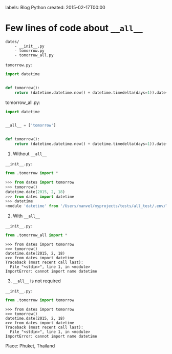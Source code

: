 labels: Blog
        Python
created: 2015-02-17T00:00

# Few lines of code about ```__all__```

```text
dates/
    - __init__.py
    - tomorrow.py
    - tomorrow_all.py
```

```tomorrow.py```:
```python
import datetime


def tomorrow():
    return (datetime.datetime.now() + datetime.timedelta(days=1)).date()
```

tomorrow_all.py:
```python
import datetime


__all__ = ['tomorrow']


def tomorrow():
    return (datetime.datetime.now() + datetime.timedelta(days=1)).date()
```

1. Without ```__all__```

```__init__.py```:
```python
from .tomorrow import *
```

```python
>>> from dates import tomorrow
>>> tomorrow()
datetime.date(2015, 2, 18)
>>> from dates import datetime
>>> datetime
<module 'datetime' from '/Users/nanvel/myprojects/tests/all_test/.env/lib/python2.7/lib-dynload/datetime.so'>
```

2. With ```__all__```

```__init__.py```:
```python
from .tomorrow_all import *
```

```text
>>> from dates import tomorrow
>>> tomorrow()
datetime.date(2015, 2, 18)
>>> from dates import datetime
Traceback (most recent call last):
  File "<stdin>", line 1, in <module>
ImportError: cannot import name datetime
```

3. ```__all__``` is not required

```__init__.py```:
```python
from .tomorrow import tomorrow
```

```text
>>> from dates import tomorrow
>>> tomorrow()
datetime.date(2015, 2, 18)
>>> from dates import datetime
Traceback (most recent call last):
  File "<stdin>", line 1, in <module>
ImportError: cannot import name datetime
```

Place: Phuket, Thailand
